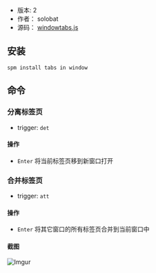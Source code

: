 - 版本: 2
- 作者： solobat
- 源码： [windowtabs.js](https://github.com/Steward-launcher/steward-plugins/blob/master/plugins/windowtabs.js)

## 安装
`spm install tabs in window`

## 命令
### 分离标签页
- trigger: `det `

#### 操作
- `Enter` 将当前标签页移到新窗口打开

### 合并标签页
- trigger: `att `

#### 操作
- `Enter` 将其它窗口的所有标签页合并到当前窗口中

#### 截图
![Imgur](https://i.imgur.com/Mym4aYu.png)